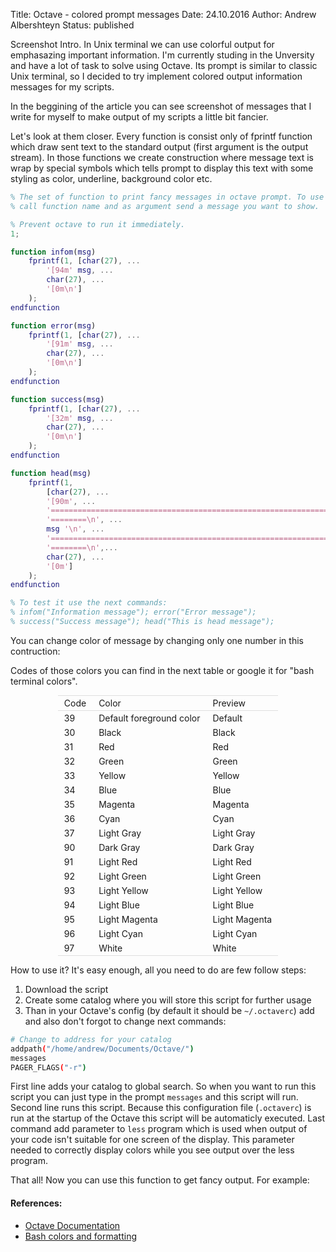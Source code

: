 Title: Octave - colored prompt messages
Date: 24.10.2016
Author: Andrew Albershteyn
Status: published

<!-- 
Maybe it's too much unnecessary text for such small note. There is need to be
more concrete and write only technical stuff. Nobody is intrested in reading
about me
-->

Screenshot
Intro.
In Unix terminal we can use colorful output for emphasazing important
information. I'm currently studing in the Unversity and have a lot of task to
solve using Octave. Its prompt is similar to classic Unix terminal, so I decided
to try implement colored output information messages for my scripts.

In the beggining of the article you can see screenshot of messages
that I write for myself to make output of my scripts a little bit fancier.

Let's look at them closer. Every function is consist only of fprintf function
which draw sent text to the standard output (first argument is the output
stream). In those functions we create construction where message text is wrap by
special symbols which tells prompt to display this text with some styling as
color, underline, background color etc.

```matlab
% The set of function to print fancy messages in octave prompt. To use it just 
% call function name and as argument send a message you want to show.

% Prevent octave to run it immediately.
1;

function infom(msg)
    fprintf(1, [char(27), ...
        '[94m' msg, ...
        char(27), ...
        '[0m\n']
    );
endfunction

function error(msg)
    fprintf(1, [char(27), ...
        '[91m' msg, ...
        char(27), ...
        '[0m\n']
    );
endfunction

function success(msg)
    fprintf(1, [char(27), ...
        '[32m' msg, ...
        char(27), ...
        '[0m\n']
    );
endfunction

function head(msg)
    fprintf(1, 
        [char(27), ...
        '[90m', ...
        '==============================================================', ...
        '========\n', ...
        msg '\n', ...
        '==============================================================', ...
        '========\n',...
        char(27), ...
        '[0m']
    );
endfunction

% To test it use the next commands:
% infom("Information message"); error("Error message"); 
% success("Success message"); head("This is head message");

```

You can change color of message by changing only one number in this contruction:

<!-- 
# IMAGE Showing which number user should change
-->

Codes of those colors you can find in the next table or google it for "bash
terminal colors".

<style>
/* DivTable.com */
.divTable{
    display: table;
    margin: 0 auto;
    border-top: 1px #DEDEDE solid;
    border-bottom: 1px #DEDEDE solid;
    margin-top: 10px;
    margin-bottom: 10px;
}

.divTableRow {
    display: table-row;
}
.divTableHeading {
    display: table-header-group;
    background-color: #EEE;
    font-weight: bold;
}

.divTableCell, .divTableHead {
    display: table-cell;
    padding: 3px 10px;
}

.divTableHead {
    border-bottom: 1px #DEDEDE solid
}

.divTableBody {
    display: table-row-group;
};
</style>

<div class="divTable">
<div class="divTableBody">
<div class="divTableRow">
<div class="divTableHead">Code</div>
<div class="divTableHead">Color</div>
<div class="divTableHead">Preview</div>
</div>
<div class="divTableRow">
<div class="divTableCell">39</div>
<div class="divTableCell">Default foreground color</div>
<div class="divTableCell">Default</div>
</div>
<div class="divTableRow">
<div class="divTableCell">30</div>
<div class="divTableCell">Black</div>
<div class="divTableCell">Black</div>
</div>
<div class="divTableRow">
<div class="divTableCell">31</div>
<div class="divTableCell">Red</div>
<div class="divTableCell">Red</div>
</div>
<div class="divTableRow">
<div class="divTableCell">32</div>
<div class="divTableCell">Green</div>
<div class="divTableCell">Green</div>
</div>
<div class="divTableRow">
<div class="divTableCell">33</div>
<div class="divTableCell">Yellow</div>
<div class="divTableCell">Yellow</div>
</div>
<div class="divTableRow">
<div class="divTableCell">34</div>
<div class="divTableCell">Blue</div>
<div class="divTableCell">Blue</div>
</div>
<div class="divTableRow">
<div class="divTableCell">35</div>
<div class="divTableCell">Magenta</div>
<div class="divTableCell">Magenta</div>
</div>
<div class="divTableRow">
<div class="divTableCell">36</div>
<div class="divTableCell">Cyan</div>
<div class="divTableCell">Cyan</div>
</div>
<div class="divTableRow">
<div class="divTableCell">37</div>
<div class="divTableCell">Light Gray</div>
<div class="divTableCell">Light Gray</div>
</div>
<div class="divTableRow">
<div class="divTableCell">90</div>
<div class="divTableCell">Dark Gray</div>
<div class="divTableCell">Dark Gray</div>
</div>
<div class="divTableRow">
<div class="divTableCell">91</div>
<div class="divTableCell">Light Red</div>
<div class="divTableCell">Light Red</div>
</div>
<div class="divTableRow">
<div class="divTableCell">92</div>
<div class="divTableCell">Light Green</div>
<div class="divTableCell">Light Green</div>
</div>
<div class="divTableRow">
<div class="divTableCell">93</div>
<div class="divTableCell">Light Yellow</div>
<div class="divTableCell">Light Yellow</div>
</div>
<div class="divTableRow">
<div class="divTableCell">94</div>
<div class="divTableCell">Light Blue</div>
<div class="divTableCell">Light Blue</div>
</div>
<div class="divTableRow">
<div class="divTableCell">95</div>
<div class="divTableCell">Light Magenta</div>
<div class="divTableCell">Light Magenta</div>
</div>
<div class="divTableRow">
<div class="divTableCell">96</div>
<div class="divTableCell">Light Cyan</div>
<div class="divTableCell">Light Cyan</div>
</div>
<div class="divTableRow">
<div class="divTableCell">97</div>
<div class="divTableCell">White</div>
<div class="divTableCell">White</div>
</div>
</div>
</div>

How to use it? It's easy enough, all you need to do are few follow steps:

1. Download the script
2. Create some catalog where you will store this script for further usage
3. Than in your Octave's config (by default it should be `~/.octaverc`) add
and also don't forgot to change next commands:

```bash
# Change to address for your catalog
addpath("/home/andrew/Documents/Octave/")
messages
PAGER_FLAGS("-r")
```

First line adds your catalog to global search. So when you want to run
this script you can just type in the prompt `messages` and this script will run.
Second line runs this script. Because this configuration file (`.octaverc`) is 
run at the startup of the Octave this script will be automaticly executed.
Last command add parameter to `less` program which is used when output of your
code isn't suitable for one screen of the display. This parameter needed to
correctly display colors while you see output over the less program.

That all! Now you can use this function to get fancy output. For example:

<!-- 
# IMAGE Image with commands and corresponding messages.
-->

#### References: ####

- [Octave Documentation](https://www.gnu.org/software/octave/doc/v4.0.0/index.html)
- [Bash colors and
  formatting](http://misc.flogisoft.com/bash/tip_colors_and_formatting)


